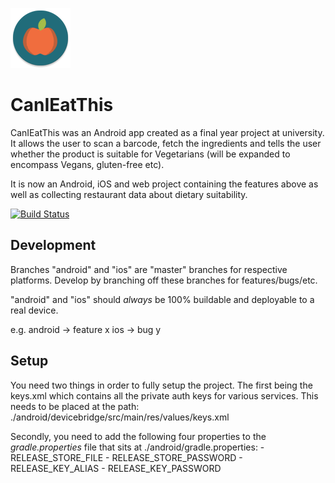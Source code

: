 ![](/other/logo.png?raw=true)
# CanIEatThis
CanIEatThis was an Android app created as a final year project at university. It allows the user to scan a barcode, fetch the ingredients and tells the user whether the product is suitable for Vegetarians (will be expanded to encompass Vegans, gluten-free etc).

It is now an Android, iOS and web project containing the features above as well as collecting restaurant data about dietary suitability.

[![Build Status](http://217.67.52.70:8080/buildStatus/icon?job=CanIEatThis)](http://217.67.52.70:8080/job/CanIEatThis/)

## Development

Branches "android" and "ios" are "master" branches for respective platforms. Develop by branching off these branches for features/bugs/etc.

"android" and "ios" should *always* be 100% buildable and deployable to a real device.

e.g. 
android -> feature x
ios -> bug y

## Setup
You need two things in order to fully setup the project. The first being the keys.xml which contains all the private auth keys for various services.
This needs to be placed at the path: ./android/devicebridge/src/main/res/values/keys.xml

Secondly, you need to add the following four properties to the *gradle.properties* file that sits at ./android/gradle.properties:
	- RELEASE_STORE_FILE
	- RELEASE_STORE_PASSWORD
	- RELEASE_KEY_ALIAS
	- RELEASE_KEY_PASSWORD
